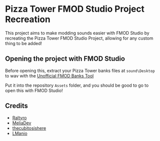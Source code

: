 # Pizza Tower FMOD Studio Project Recreation
This project aims to make modding sounds easier with FMOD Studio by recreating the Pizza Tower FMOD Studio Project, allowing for any custom thing to be added!

## Opening the project with FMOD Studio
Before opening this, extract your Pizza Tower banks files at `sound\Desktop` to wav with the [Unofficial FMOD Banks Tool](https://gamebanana.com/tools/12100)

Put it into the repository `Assets` folder, and you should be good to go to open this with FMOD Studio!

## Credits
* [Raltyro]()
* [MeliaDev]()
* [thecubitosishere]()
* [LManio]()
